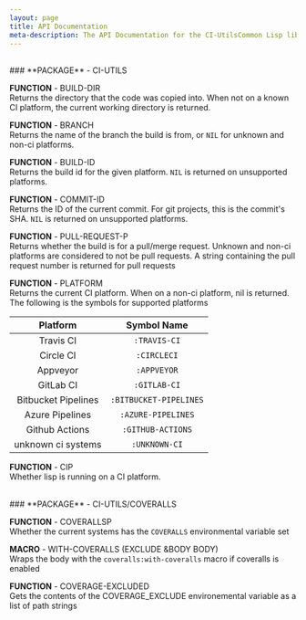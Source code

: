 ```yaml
---
layout: page
title: API Documentation
meta-description: The API Documentation for the CI-UtilsCommon Lisp library.
---
```



<br>
### <a name="package-ci-utils"></a>**PACKAGE** - CI-UTILS 

<a name="function-ci-utils:build-dir"></a>**FUNCTION** - BUILD-DIR   
Returns the directory that the code was copied into.  When not on a known CI
   platform, the current working directory is returned.

<a name="function-ci-utils:branch"></a>**FUNCTION** - BRANCH   
Returns the name of the branch the build is from, or `NIL` for unknown and
   non-ci platforms.

<a name="function-ci-utils:build-id"></a>**FUNCTION** - BUILD-ID   
Returns the build id for the given platform. `NIL` is returned on unsupported
   platforms.

<a name="function-ci-utils:commit-id"></a>**FUNCTION** - COMMIT-ID   
Returns the ID of the current commit.  For git projects, this is the commit's
   SHA. `NIL` is returned on unsupported platforms.

<a name="function-ci-utils:pull-request-p"></a>**FUNCTION** - PULL-REQUEST-P   
Returns whether the build is for a pull/merge request.  Unknown and non-ci
   platforms are considered to not be pull requests.  A string containing the
   pull request number is returned for pull requests

<a name="function-ci-utils:platform"></a>**FUNCTION** - PLATFORM   
Returns the current CI platform.  When on a non-ci platform, nil is returned.
The following is the symbols for supported platforms

|      Platform       |       Symbol Name      |
|:-------------------:|:----------------------:|
|      Travis CI      |      `:TRAVIS-CI`      |
|      Circle CI      |      `:CIRCLECI`      |
|      Appveyor       |      `:APPVEYOR`       |
|      GitLab CI      |      `:GITLAB-CI`      |
| Bitbucket Pipelines | `:BITBUCKET-PIPELINES` |
|   Azure Pipelines   |   `:AZURE-PIPELINES`   |
|    Github Actions   |    `:GITHUB-ACTIONS`   |
| unknown ci systems  |      `:UNKNOWN-CI`     |


<a name="function-ci-utils:cip"></a>**FUNCTION** - CIP   
Whether lisp is running on a CI platform.

<br>
### <a name="package-ci-utils/coveralls"></a>**PACKAGE** - CI-UTILS/COVERALLS 

<a name="function-ci-utils/coveralls:coverallsp"></a>**FUNCTION** - COVERALLSP   
Whether the current systems has the `COVERALLS` environmental variable set

<a name="macro-ci-utils/coveralls:with-coveralls"></a>**MACRO** - WITH-COVERALLS (EXCLUDE &BODY BODY)  
Wraps the body with the `coveralls:with-coveralls` macro if coveralls is enabled

<a name="function-ci-utils/coveralls:coverage-excluded"></a>**FUNCTION** - COVERAGE-EXCLUDED   
Gets the contents of the COVERAGE_EXCLUDE environemental variable as a list
   of path strings

